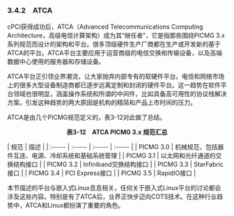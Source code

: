 ### 3.4.2　ATCA

cPCI获得成功后，ATCA（Advanced Telecommunications Computing Architecture，高级电信计算架构）成为其“继任者”，它是指那些围绕PICMG 3.x系列规范而设计的架构和平台。很多顶级硬件生产厂商都在生产或开发新的基于ATCA的平台。ATCA平台主要应用于运营商级的电信交换和传输设备，以及高端数据中心使用的服务器和存储设备。

ATCA平台正引领业界潮流，让大家抛弃内部专有的软硬件平台。电信和网络市场上的很多大型设备制造商都已逐步远离定制和封闭的硬件平台。这一趋势在软件平台领域也很明显，涵盖操作系统和所谓的中间件，比如具备高可用性的协议栈解决方案。引发这种趋势的两大原因是机构的精简和产品上市时间的压力。

ATCA是由几个PICMG规范定义的，表3-12对此做了总结。

<center class="my_markdown"><b class="my_markdown">表3-12　ATCA PICMG 3.x 规范汇总</b></center>

| 规范 | 描述 |
| :-----  | :-----  | :-----  | :-----  |
| PICMG 3.0 | 机械规范，包括器件互连、电源、冷却系统和基础系统管理 |
| PICMG 3.1 | 以太网和光纤通道的交换结构接口 |
| PICMG 3.2 | Infiniband交换结构接口 |
| PICMG 3.3 | StarFabric接口 |
| PICMG 3.4 | PCI Express接口 |
| PICMG 3.5 | RapidIO接口 |

本节描述的平台与嵌入式Linux息息相关，任何关于嵌入式Linux平台的讨论都会涉及这些内容。特别是有了ATCA后，业界正快步迈向COTS技术。在这种行业趋势中，ATCA和Linux都扮演了重要的角色。

